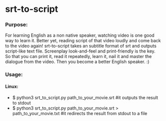 srt-to-script
===================

### Purpose:
For learning English as a non native speaker, watching video is one good way to learn it. Better yet, reading script of that video loudly and come back to the video again! srt-to-script takes an subtitle format of srt and outputs script-like text file. Screenplay look-and-feel and print-friendly is the key. So that you can print it, read it repeatedly, learn it, nail it and master the dialogue from the video. Then you become a better English speaker. :)

### Usage:

#### Linux:
* $ python3 srt_to_script.py path_to_your_movie.srt #it outputs the result to stdout
* $ python3 srt_to_script.py path_to_your_movie.srt > path_to_your_movie.txt #it redirects the result from stdout to a file

